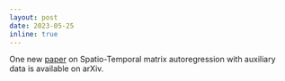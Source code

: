 ```yaml
---
layout: post
date: 2023-05-25
inline: true
---
```


One new [paper](https://arxiv.org/abs/2305.15671) on Spatio-Temporal matrix autoregression with auxiliary data is available on arXiv.
